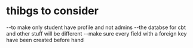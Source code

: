 # thibgs to consider
--to make only student have profile and not admins
--the databse for cbt and other stuff will be different
--make sure every field with a foreign key have been created before hand
 